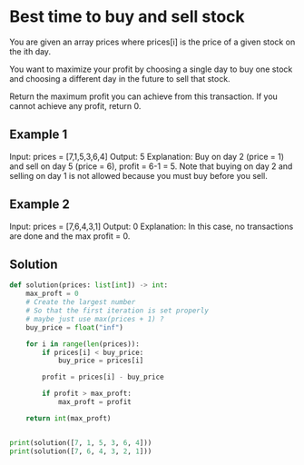# Best time to buy and sell stock

You are given an array prices where prices[i] is the price of a given stock on
the ith day.

You want to maximize your profit by choosing a single day to buy one stock and
choosing a different day in the future to sell that stock.

Return the maximum profit you can achieve from this transaction. If you cannot
achieve any profit, return 0.

## Example 1

Input: prices = [7,1,5,3,6,4]
Output: 5
Explanation: Buy on day 2 (price = 1) and sell on day 5 (price = 6), profit =
6-1 = 5. Note that buying on day 2 and selling on day 1 is not allowed because
you must buy before you sell.

## Example 2

Input: prices = [7,6,4,3,1]
Output: 0
Explanation: In this case, no transactions are done and the max profit = 0.

## Solution

```python
def solution(prices: list[int]) -> int:
    max_proft = 0
    # Create the largest number 
    # So that the first iteration is set properly
    # maybe just use max(prices + 1) ?
    buy_price = float("inf")

    for i in range(len(prices)):
        if prices[i] < buy_price:
            buy_price = prices[i]

        profit = prices[i] - buy_price

        if profit > max_proft:
            max_proft = profit

    return int(max_proft)


print(solution([7, 1, 5, 3, 6, 4]))
print(solution([7, 6, 4, 3, 2, 1]))
```
